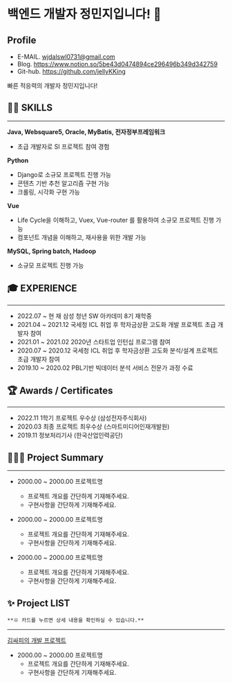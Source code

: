 # 백엔드 개발자 정민지입니다! 🤗

## Profile

- E-MAIL.      wjdalswl0731@gmail.com
- Blog.          https://www.notion.so/5be43d0474894ce296496b349d342759
- Git-hub.     https://github.com/jellyKKing

빠른 적응력의 개발자 정민지입니다!

## 👨‍💻 **SKILLS**

---

**Java, Websquare5, Oracle, MyBatis, 전자정부프레임워크**

- 초급 개발자로 SI 프로젝트 참여 경험

**Python**

- Django로 소규모 프로젝트 진행 가능
- 콘텐츠 기반 추천 알고리즘 구현 가능
- 크롤링, 시각화 구현 가능

**Vue**

- Life Cycle을 이해하고, Vuex, Vue-router 를 활용하여 소규모 프로젝트 진행 가능
- 컴포넌트 개념을 이해하고, 재사용을 위한 개발 가능

**MySQL, Spring batch, Hadoop**

- 소규모 프로젝트 진행 가능

## 🎓 EXPERIENCE

---

- 2022.07 ~ 현     재    삼성 청년 SW 아카데미 8기 재학중
- 2021.04 ~ 2021.12    국세청 ICL 취업 후 학자금상환 고도화 개발 프로젝트 초급 개발자 참여
- 2021.01 ~ 2021.02    2020년 스타트업 인턴십 프로그램 참여
- 2020.07 ~ 2020.12    국세청 ICL 취업 후 학자금상환 고도화 분석/설계 프로젝트 초급 개발자 참여
- 2019.10 ~ 2020.02    PBL기반 빅데이터 분석 서비스 전문가 과정 수료     

## 🏆 Awards / Certificates

---

- 2022.11     1학기 프로젝트 우수상  (삼성전자주식회사)
- 2020.03     최종 프로젝트 최우수상 (스마트미디어인재개발원)
- 2019.11     정보처리기사 (한국산업인력공단)


## 👨🏻‍💻 Project Summary

---

- 2000.00 ~ 2000.00    프로젝트명
    - 프로젝트 개요를 간단하게 기재해주세요.
    - 구현사항을 간단하게 기재해주세요.
- 2000.00 ~ 2000.00    프로젝트명
    - 프로젝트 개요를 간단하게 기재해주세요.
    - 구현사항을 간단하게 기재해주세요.

- 2000.00 ~ 2000.00    프로젝트명
    - 프로젝트 개요를 간단하게 기재해주세요.
    - 구현사항을 간단하게 기재해주세요.

## ✨ Project LIST

`**※ 카드를 누르면 상세 내용을 확인하실 수 있습니다.**` 

---

[김싸피의 개발 프로젝트](https://www.notion.so/4eed6518e8aa43979169bf92a2e8d881)
- 2000.00 ~ 2000.00    프로젝트명
    - 프로젝트 개요를 간단하게 기재해주세요.
    - 구현사항을 간단하게 기재해주세요.

